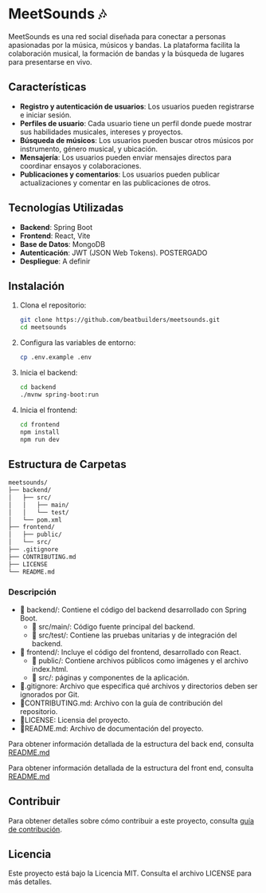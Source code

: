 # MeetSounds 🎶

MeetSounds es una red social diseñada para conectar a personas apasionadas por la música, músicos y bandas. La plataforma facilita la colaboración musical, la formación de bandas y la búsqueda de lugares para presentarse en vivo.

## Características

- **Registro y autenticación de usuarios**: Los usuarios pueden registrarse e iniciar sesión.
- **Perfiles de usuario**: Cada usuario tiene un perfil donde puede mostrar sus habilidades musicales, intereses y proyectos.
- **Búsqueda de músicos**: Los usuarios pueden buscar otros músicos por instrumento, género musical, y ubicación.
- **Mensajería**: Los usuarios pueden enviar mensajes directos para coordinar ensayos y colaboraciones.
- **Publicaciones y comentarios**: Los usuarios pueden publicar actualizaciones y comentar en las publicaciones de otros.

## Tecnologías Utilizadas

- **Backend**: Spring Boot
- **Frontend**: React, Vite
- **Base de Datos**: MongoDB
- **Autenticación**: JWT (JSON Web Tokens). POSTERGADO
- **Despliegue**: A definir

## Instalación

1. Clona el repositorio:
    ```bash
    git clone https://github.com/beatbuilders/meetsounds.git
    cd meetsounds
    ```

2. Configura las variables de entorno:
    ```bash
    cp .env.example .env
    ```

3. Inicia el backend:
    ```bash
    cd backend
    ./mvnw spring-boot:run
    ```

4. Inicia el frontend:
    ```bash
    cd frontend
    npm install
    npm run dev
    ```

## Estructura de Carpetas
```markdown
meetsounds/
├── backend/
│   ├── src/
│   │   ├── main/
│   │   └── test/
│   └── pom.xml
├── frontend/
│   ├── public/
│   └── src/
├── .gitignore
├── CONTRIBUTING.md
├── LICENSE
└── README.md
```
### Descripción
- 📁 backend/: Contiene el código del backend desarrollado con Spring Boot.
    - 📁 src/main/: Código fuente principal del backend.
    - 📁 src/test/: Contiene las pruebas unitarias y de integración del backend.
- 📁 frontend/: Incluye el código del frontend, desarrollado con React.
    - 📁 public/: Contiene archivos públicos como imágenes y el archivo index.html.
    - 📁 src/: páginas y componentes de la aplicación.
- 📄.gitignore: Archivo que especifica qué archivos y directorios deben ser ignorados por Git.
- 📄CONTRIBUTING.md: Archivo con la guía de contribución del repositorio.
- 📄LICENSE: Licensia del proyecto.
- 📄README.md: Archivo de documentación del proyecto.

Para obtener información detallada de la estructura del back end, consulta [README.md](backend/README.md)

Para obtener información detallada de la estructura del front end, consulta [README.md](frontend/README.md)

## Contribuir

Para obtener detalles sobre cómo contribuir a este proyecto, consulta [guía de contribución](CONTRIBUTING.md).

## Licencia

Este proyecto está bajo la Licencia MIT. Consulta el archivo LICENSE para más detalles.


